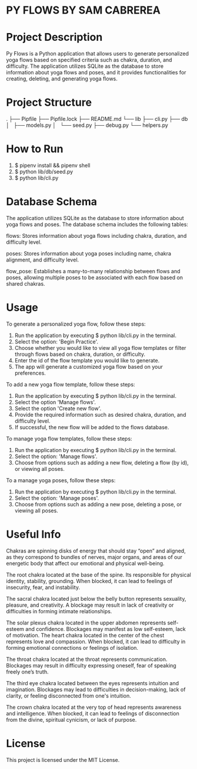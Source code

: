 # PY FLOWS BY SAM CABREREA

# Project Description

Py Flows is a Python application that allows users to generate personalized yoga flows based on specified criteria such as chakra, duration, and difficulty. The application utilizes SQLite as the database to store information about yoga flows and poses, and it provides functionalities for creating, deleting, and generating yoga flows.

# Project Structure

.
├── Pipfile
├── Pipfile.lock
├── README.md
└── lib
├── cli.py
├── db
│   ├── models.py
│   └── seed.py
├── debug.py
└── helpers.py

# How to Run

1. $ pipenv install && pipenv shell
2. $ python lib/db/seed.py
3. $ python lib/cli.py

# Database Schema

The application utilizes SQLite as the database to store information about yoga flows and poses. The database schema includes the following tables:

flows: Stores information about yoga flows including chakra, duration, and difficulty level.

poses: Stores information about yoga poses including name, chakra alignment, and difficulty level.

flow_pose: Establishes a many-to-many relationship between flows and poses, allowing multiple poses to be associated with each flow based on shared chakras.

# Usage

To generate a personalized yoga flow, follow these steps:

1. Run the application by executing $ python lib/cli.py in the terminal.
2. Select the option: 'Begin Practice'.
3. Choose whether you would like to view all yoga flow templates or filter through flows based on chakra, duration, or difficulty.
4. Enter the id of the flow template you would like to generate.
5. The app will generate a customized yoga flow based on your preferences.

To add a new yoga flow template, follow these steps:

1. Run the application by executing $ python lib/cli.py in the terminal.
2. Select the option 'Manage flows'.
3. Select the option 'Create new flow'.
4. Provide the required information such as desired chakra, duration, and difficulty level.
5. If successful, the new flow will be added to the flows database.

To manage yoga flow templates, follow these steps:

1. Run the application by executing $ python lib/cli.py in the terminal.
2. Select the option: 'Manage flows'.
3. Choose from options such as adding a new flow, deleting a flow (by id), or viewing all poses.

To a manage yoga poses, follow these steps:

1. Run the application by executing $ python lib/cli.py in the terminal.
2. Select the option: 'Manage poses'.
3. Choose from options such as adding a new pose, deleting a pose, or viewing all poses.

# Useful Info

Chakras are spinning disks of energy that should stay “open” and aligned, as they correspond to bundles of nerves, major organs, and areas of our energetic body that affect our emotional and physical well-being.

The root chakra located at the base of the spine. Its responsible for physical identity, stability, grounding. When blocked, it can lead to feelings of insecurity, fear, and instability.

The sacral chakra located just below the belly button represents sexuality, pleasure, and creativity. A blockage may result in lack of creativity or difficulties in forming intimate relationships.

The solar plexus chakra located in the upper abdomen represents self-esteem and confidence. Blockages may manifest as low self-esteem, lack of motivation.
The heart chakra located in the center of the chest represents love and compassion. When blocked, it can lead to difficulty in forming emotional connections or feelings of isolation.

The throat chakra located at the throat represents communication. Blockages may result in difficulty expressing oneself, fear of speaking freely one’s truth.

The third eye chakra located between the eyes represents intuition and imagination. Blockages may lead to difficulties in decision-making, lack of clarity, or feeling disconnected from one's intuition.

The crown chakra located at the very top of head represents awareness and intelligence. When blocked, it can lead to feelings of disconnection from the divine, spiritual cynicism, or lack of purpose.

# License

This project is licensed under the MIT License.
